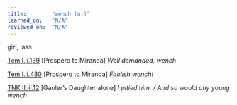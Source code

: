 ```yaml
---
title:        "wench (n.)"
learned_on:   "N/A"
reviewed_on:  "N/A"
---
```


girl, lass

[Tem I.ii.139](https://www.shakespeareswords.com/Public/Play.aspx?Act=1&Scene=2&WorkId=12#156440) \[Prospero to Miranda\] *Well demanded, wench*

[Tem I.ii.480](https://www.shakespeareswords.com/Public/Play.aspx?Act=1&Scene=2&WorkId=12#156956) \[Prospero to Miranda\] *Foolish wench!*

[TNK II.iii.12](https://www.shakespeareswords.com/Public/Play.aspx?Act=2&Scene=3&WorkId=37#250427) \[Gaoler’s Daughter alone\] *I pitied him, / And so would any young wench*

